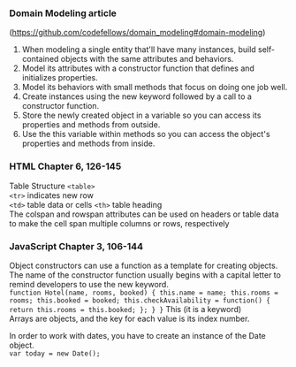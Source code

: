 ### Domain Modeling article
(https://github.com/codefellows/domain_modeling#domain-modeling)

1. When modeling a single entity that'll have many instances, build self-contained objects with the same attributes and behaviors.
1. Model its attributes with a constructor function that defines and initializes properties.
1. Model its behaviors with small methods that focus on doing one job well.
1. Create instances using the new keyword followed by a call to a constructor function.
1. Store the newly created object in a variable so you can access its properties and methods from outside.
1. Use the this variable within methods so you can access the object's properties and methods from inside.

### HTML Chapter 6, 126-145
Table Structure
`<table>`  
`<tr>` indicates new row  
`<td>` table data or cells
`<th>` table heading  
The colspan  and rowspan attributes can be used on headers or table data to make the cell span multiple columns or rows, respectively  

### JavaScript Chapter 3, 106-144
Object constructors can use a function as a template for creating objects.  
The name of the constructor function usually begins with a capital letter to remind developers to use the new keyword.  
`function Hotel(name, rooms, booked) {
    this.name = name;
    this.rooms = rooms;
    this.booked = booked;
    this.checkAvailability = function() {
        return this.rooms = this.booked;
    };
    }
}`
This (it is a keyword)  
Arrays are objects, and the key for each value is its index number.  

In order to work with dates, you have to create an instance of the Date object.  
`var today = new Date();`
